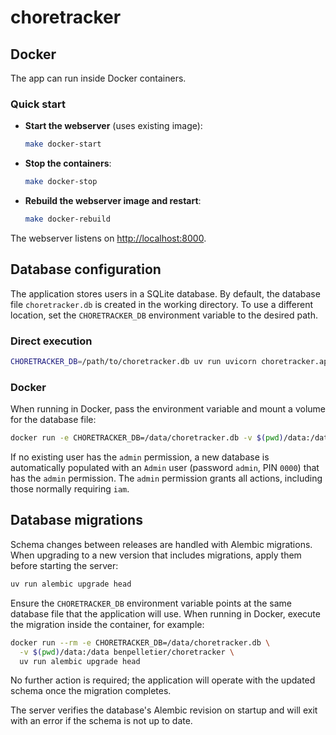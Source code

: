 # choretracker

## Docker

The app can run inside Docker containers.

### Quick start

- **Start the webserver** (uses existing image):
  ```bash
  make docker-start
  ```
- **Stop the containers**:
  ```bash
  make docker-stop
  ```
- **Rebuild the webserver image and restart**:
  ```bash
  make docker-rebuild
  ```

The webserver listens on [http://localhost:8000](http://localhost:8000).

## Database configuration

The application stores users in a SQLite database. By default, the database
file `choretracker.db` is created in the working directory. To use a different
location, set the `CHORETRACKER_DB` environment variable to the desired path.

### Direct execution

```bash
CHORETRACKER_DB=/path/to/choretracker.db uv run uvicorn choretracker.app:app --host 0.0.0.0 --port 8000 --reload --reload-exclude .venv
```

### Docker

When running in Docker, pass the environment variable and mount a volume for
the database file:

```bash
docker run -e CHORETRACKER_DB=/data/choretracker.db -v $(pwd)/data:/data -p 8000:8000 benpelletier/choretracker
```

If no existing user has the `admin` permission, a new database is automatically
populated with an `Admin` user (password `admin`, PIN `0000`) that has the
`admin` permission. The `admin` permission grants all actions, including those
normally requiring `iam`.

## Database migrations

Schema changes between releases are handled with Alembic migrations. When
upgrading to a new version that includes migrations, apply them before
starting the server:

```bash
uv run alembic upgrade head
```

Ensure the `CHORETRACKER_DB` environment variable points at the same database
file that the application will use. When running in Docker, execute the
migration inside the container, for example:

```bash
docker run --rm -e CHORETRACKER_DB=/data/choretracker.db \
  -v $(pwd)/data:/data benpelletier/choretracker \
  uv run alembic upgrade head
```

No further action is required; the application will operate with the updated
schema once the migration completes.

The server verifies the database's Alembic revision on startup and will exit
with an error if the schema is not up to date.

